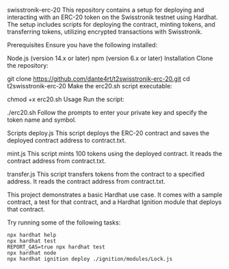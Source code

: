 swisstronik-erc-20
This repository contains a setup for deploying and interacting with an ERC-20 token on the Swisstronik testnet using Hardhat. The setup includes scripts for deploying the contract, minting tokens, and transferring tokens, utilizing encrypted transactions with Swisstronik.

Prerequisites
Ensure you have the following installed:

Node.js (version 14.x or later)
npm (version 6.x or later)
Installation
Clone the repository:

git clone https://github.com/dante4rt/t2swisstronik-erc-20.git
cd t2swisstronik-erc-20
Make the erc20.sh script executable:

chmod +x erc20.sh
Usage
Run the script:

./erc20.sh
Follow the prompts to enter your private key and specify the token name and symbol.

Scripts
deploy.js
This script deploys the ERC-20 contract and saves the deployed contract address to contract.txt.

mint.js
This script mints 100 tokens using the deployed contract. It reads the contract address from contract.txt.

transfer.js
This script transfers tokens from the contract to a specified address. It reads the contract address from contract.txt.


This project demonstrates a basic Hardhat use case. It comes with a sample contract, a test for that contract, and a Hardhat Ignition module that deploys that contract.

Try running some of the following tasks:

```shell
npx hardhat help
npx hardhat test
REPORT_GAS=true npx hardhat test
npx hardhat node
npx hardhat ignition deploy ./ignition/modules/Lock.js
```
